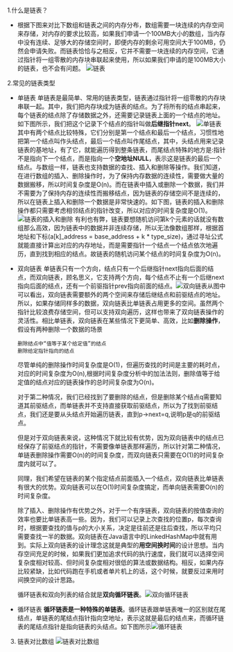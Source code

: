1.什么是链表？
  - 根据下图来对比下数组和链表之间的内存分布，数组需要一块连续的内存空间来存储，对内存的要求比较高，如果我们申请一个100MB大小的数组，当内存中没有连续、足够大的存储空间时，即便内存的剩余可用空间大于100MB，仍然会申请失败。而链表恰恰与之相反，它并不需要一块连续的内存空间，它通过指针将一组零散的内存块串联起来使用，所以如果我们申请的是100MB大小的链表，也不会有问题。
  ![链表](https://static001.geekbang.org/resource/image/d5/cd/d5d5bee4be28326ba3c28373808a62cd.jpg)

2.常见的链表类型
  - 单链表
      单链表是最简单、常用的链表类型，链表通过指针将一组零散的内存块串联一起。其中，我们把内存块成为链表的结点。为了将所有的结点串起来，每个链表的结点除了存储数据之外，还需要记录链表上面的一个结点的地址。如下图所示，我们把这个记录下个结点的指针叫做**后继指针next**。
      ![单链表](https://static001.geekbang.org/resource/image/b9/eb/b93e7ade9bb927baad1348d9a806ddeb.jpg)
      其中有两个结点比较特殊，它们分别是第一个结点和最后一个结点，习惯性地把第一个结点叫作头结点，最后一个结点叫作尾结点，其中，头结点用来记录链表的基地址，有了它，就能遍历得到整条链表，而尾结点特殊的地方是:指针不是指向下一个结点，而是指向一个**空地址NULL**，表示这是链表的最后一个结点。与数组一样，链表也支持数据的查找、插入和删除等操作。我们知道，在进行数组的插入、删除操作时，为了保持内存数据的连续性，需要做大量的数据搬移，所以时间复杂度是O(n)。而在链表中插入或删除一个数据，我们并不需要为了保持内存的连续性而搬移结点，因为链表的存储空间不是连续的，所以在链表上插入和删除一个数据是非常快速的。如下图，链表的插入和删除操作都只需要考虑相邻结点的指针改变，所以对应的时间复杂度是O(1)。
      ![链表的插入和删除](https://static001.geekbang.org/resource/image/45/17/452e943788bdeea462d364389bd08a17.jpg)
      有利也有弊，链表要想随机访问第k个元素的话就没有数组那么高效，因为链表中的数据并非连续存储，所以无法像数组那样，根据首地址和下标(a[k]_address = base_address + k * type_size)，通过寻址公式就能直接计算出对应的内存地址，而是需要指针一个结点一个结点依次地遍历，直到找到相应的结点。故链表的随机访问某个结点的时间复杂度为O(n)。
  - 双向链表
      单链表只有一个方向，结点只有一个后继指针next指向后面的结点，而双向链表，顾名思义，它支持两个方向，每个结点不止有一个后继next指向后面的结点，还有一个前驱指针prev指向前面的结点。![双向链表](https://static001.geekbang.org/resource/image/cb/0b/cbc8ab20276e2f9312030c313a9ef70b.jpg)从图中可以看出，双向链表需要额外的两个空间来存储后继结点和前驱结点的地址。所以，如果存储同样多的数据，双向链表比单链表占用更多的空间。虽然两个指针比较浪费存储空间，但可以支持双向遍历，这样也带来了双向链表操作的灵活性。相比单链表，双向链表在某些情况下更简单、高效，比如**删除操作**，假设有两种删除一个数据的场景

        删除结点中“值等于某个给定值”的结点
        删除给定指针指向的结点
      
      尽管单纯的删除操作时间复杂度是O(1)，但遍历查找的时间是主要的耗时点，对应的时间复杂度为O(n),根据时间复杂度分析中的加法法则，删除值等于给定值的结点对应的链表操作的总时间复杂度为O(n)。

      对于第二种情况，我们已经找到了要删除的结点，但是删除某个结点q需要知道其前驱结点，而单链表并不支持直接获取前驱结点，所以为了找到前驱结点，我们还是要从头结点开始遍历链表，直到p->next=q,说明p是q的前驱结点。

      但是对于双向链表来说，这种情况下就比较有优势，因为双向链表中的结点已经保存了前驱结点的指针，不需要像单链表那样遍历，所以针对第二种情况，单链表删除操作需要O(n)的时间复杂度，而双向链表只需要在O(1)的时间复杂度内就可以了。

      同理，我们希望在链表的某个指定结点前面插入一个结点，双向链表比单链表有很大的优势。双向链表可以在O(1)时间复杂度搞定，而单向链表需要O(n)的时间复杂度。

      除了插入、删除操作有优势之外，对于一个有序链表，双向链表的按值查询的效率也要比单链表高一些。因为，我们可以记录上次查找的位置p，每次查询时，根据要查找的值与p的大小关系，决定是往前还是往后查找，所以平均只需要查找一半的数据。双向链表在Java语言中的LinkedHashMap中就有用到。实际上双向链表的设计理念这就是典型的**用空间换时间**的设计思想。当内存空间充足的时候，如果我们更加追求代码的执行速度，我们就可以选择空间复杂度相对较高、但时间复杂度相对很低的算法或数据结构。相反，如果内存比较紧缺，比如代码跑在手机或者单片机上的话，这个时候，就要反过来用时间换空间的设计思路。

      循环链表和双向列表的结合就是**双向循环链表**。![双向循环链表](https://static001.geekbang.org/resource/image/d1/91/d1665043b283ecdf79b157cfc9e5ed91.jpg)
  - 循环链表
      **循环链表是一种特殊的单链表**。循环链表跟单链表唯一的区别就在尾结点，单链表的尾结点指针指向空地址，表示这就是最后的结点来，而循环链表的尾结点指针是指向链表的头结点。如下图所示![循环链表](https://static001.geekbang.org/resource/image/86/55/86cb7dc331ea958b0a108b911f38d155.jpg)
3. 链表对比数组
    ![链表对比数组](https://static001.geekbang.org/resource/image/4f/68/4f63e92598ec2551069a0eef69db7168.jpg)